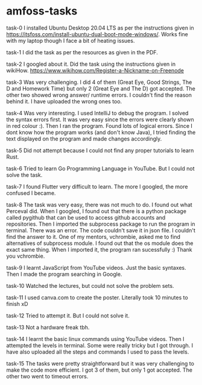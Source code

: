 # amfoss-tasks

task-0 
I installed Ubuntu Desktop 20.04 LTS as per the instructions given in https://itsfoss.com/install-ubuntu-dual-boot-mode-windows/.
Works fine with my laptop though I face a bit of heating issues.

task-1
I did the task as per the resources as given in the PDF.

task-2
I googled about it. Did the task using the instructions given in wikiHow.
https://www.wikihow.com/Register-a-Nickname-on-Freenode

task-3
Was very challenging. I did 4 of them (Great Eye, Good Strings, The D and Homework Time) but only 2 (Great Eye and The D) got accepted. The other two showed wrong answer/ runtime errors. I couldn't find the reason behind it. I have uploaded the wrong ones too.

task-4
Was very interesting. I used IntelliJ to debug the program. I solved the syntax errors first. It was very easy since the errors were clearly shown in red colour :).
Then I ran the program. Found lots of logical errors. Since I dont know how the program works (and don't know Java), I tried finding the text displayed on the program and made changes accordingly.

task-5
Did not attempt because I could not find any proper tutorials to learn Rust.

task-6
Tried to learn Go Programming Language in YouTube. But I could not solve the task.

task-7
I found Flutter very difficult to learn. The more I googled, the more confused I became.

task-8
The task was very easy, there was not much to do. I found out what Perceval did. When I googled, I found out that there is a python package called pygithub that can be used to access github accounts and repositories. Then I imported the subprocess package to run the program in terminal. There was an error. The code couldn't save it in json file. I couldn't find the answer to it.
One of my mentors, vchrombie, asked me to find alternatives of subprocess module. I found out that the os module does the exact same thing. When I imported it, the program ran sucessfully :) Thank you vchrombie.

task-9
I learnt JavaScript from YouTube videos. Just the basic syntaxes. Then I made the program searching in Google.

task-10
Watched the lectures, but could not solve the problem sets.

task-11
I used canva.com to create the poster. Literally took 10 minutes to finish xD

task-12
Tried to attempt it. But I could not solve it.

task-13
Not a hardware freak tbh.

task-14
I learnt the basic linux commands using YouTube videos. Then I attempted the levels in terminal. Some were really tricky but I got through. I have also uploaded all the steps and commands I used to pass the levels.

task-15
The tasks were pretty straightforward but it was very challenging to make the code more efficient.
I got 3 of them, but only 1 got accepted. The other two went to timeout errors.
